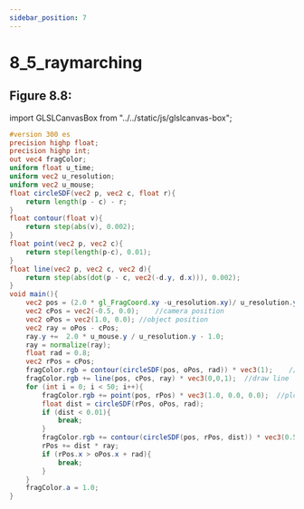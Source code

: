 ```yaml
---
sidebar_position: 7
---
```


# 8_5_raymarching
## Figure 8.8: 

import GLSLCanvasBox from "../../static/js/glslcanvas-box";

<GLSLCanvasBox
  baseUrl='/MathOfRealTimeGraphics-samples'  fragUrl='/frags/ch8/8_5_raymarching.frag'
/>

```glsl showLineNumbers title="8_5_raymarching.frag"
#version 300 es
precision highp float;
precision highp int;
out vec4 fragColor;
uniform float u_time;
uniform vec2 u_resolution;
uniform vec2 u_mouse;
float circleSDF(vec2 p, vec2 c, float r){
    return length(p - c) - r;
}
float contour(float v){
    return step(abs(v), 0.002);
}
float point(vec2 p, vec2 c){
    return step(length(p-c), 0.01);
}
float line(vec2 p, vec2 c, vec2 d){
    return step(abs(dot(p - c, vec2(-d.y, d.x))), 0.002);
}
void main(){
    vec2 pos = (2.0 * gl_FragCoord.xy -u_resolution.xy)/ u_resolution.yy;
    vec2 cPos = vec2(-0.5, 0.0);    //camera position
    vec2 oPos = vec2(1.0, 0.0); //object position
    vec2 ray = oPos - cPos;
    ray.y +=  2.0 * u_mouse.y / u_resolution.y - 1.0;
    ray = normalize(ray);
    float rad = 0.8;
    vec2 rPos = cPos;
    fragColor.rgb = contour(circleSDF(pos, oPos, rad)) * vec3(1);    //draw circle of object
    fragColor.rgb += line(pos, cPos, ray) * vec3(0,0,1);  //draw line
    for (int i = 0; i < 50; i++){
        fragColor.rgb += point(pos, rPos) * vec3(1.0, 0.0, 0.0);  //plot ray position
        float dist = circleSDF(rPos, oPos, rad);
        if (dist < 0.01){
            break;
        }
        fragColor.rgb += contour(circleSDF(pos, rPos, dist)) * vec3(0.5, 0.5, 0.0);     //draw circle with radius of SDF value
        rPos += dist * ray;
        if (rPos.x > oPos.x + rad){
            break;
        }
    }
    fragColor.a = 1.0;
}

```
